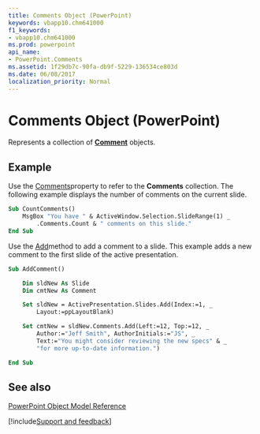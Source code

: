 ```yaml
---
title: Comments Object (PowerPoint)
keywords: vbapp10.chm641000
f1_keywords:
- vbapp10.chm641000
ms.prod: powerpoint
api_name:
- PowerPoint.Comments
ms.assetid: 1f29db7c-90fa-db9f-5229-136534ce803d
ms.date: 06/08/2017
localization_priority: Normal
---
```



# Comments Object (PowerPoint)

Represents a collection of  **[Comment](PowerPoint.Comment.md)** objects.


## Example

Use the [Comments](PowerPoint.Slide.Comments.md)property to refer to the  **Comments** collection. The following example displays the number of comments on the current slide.


```vb
Sub CountComments()
    MsgBox "You have " & ActiveWindow.Selection.SlideRange(1) _
        .Comments.Count & " comments on this slide."
End Sub
```

Use the [Add](PowerPoint.Comments.Add.md)method to add a comment to a slide. This example adds a new comment to the first slide of the active presentation.




```vb
Sub AddComment()

    Dim sldNew As Slide
    Dim cmtNew As Comment

    Set sldNew = ActivePresentation.Slides.Add(Index:=1, _
        Layout:=ppLayoutBlank)

    Set cmtNew = sldNew.Comments.Add(Left:=12, Top:=12, _
        Author:="Jeff Smith", AuthorInitials:="JS", _
        Text:="You might consider reviewing the new specs" & _
        "for more up-to-date information.")

End Sub
```


## See also


[PowerPoint Object Model Reference](overview/PowerPoint/object-model.md)

[!include[Support and feedback](~/includes/feedback-boilerplate.md)]